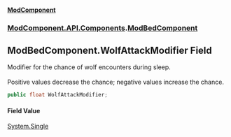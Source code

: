 #### [ModComponent](index.md 'index')
### [ModComponent.API.Components](index.md#ModComponent.API.Components 'ModComponent.API.Components').[ModBedComponent](ModBedComponent.md 'ModComponent.API.Components.ModBedComponent')

## ModBedComponent.WolfAttackModifier Field

Modifier for the chance of wolf encounters during sleep. <br/>  
Positive values decrease the chance; negative values increase the chance.

```csharp
public float WolfAttackModifier;
```

#### Field Value
[System.Single](https://docs.microsoft.com/en-us/dotnet/api/System.Single 'System.Single')